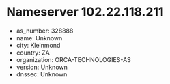 # Nameserver 102.22.118.211

* as_number: 328888
* name: Unknown
* city: Kleinmond
* country: ZA
* organization: ORCA-TECHNOLOGIES-AS
* version: Unknown
* dnssec: Unknown

